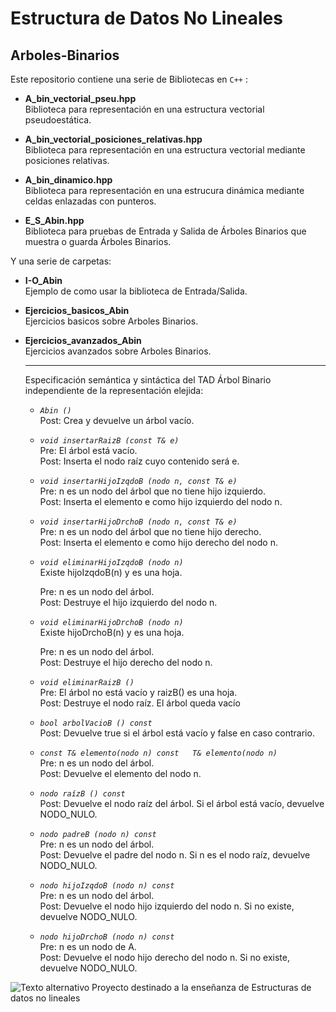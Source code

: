 # Estructura de Datos No Lineales
## Arboles-Binarios

Este repositorio contiene una serie de Bibliotecas en `C++` :
  
  * **A_bin_vectorial_pseu.hpp**  
      Biblioteca para representación en una estructura vectorial pseudoestática.
  * **A_bin_vectorial_posiciones_relativas.hpp**  
      Biblioteca para representación en una estructura vectorial mediante posiciones relativas.  
  * **A_bin_dinamico.hpp**  
      Biblioteca para representación en una estrucura dinámica mediante celdas enlazadas con punteros.  
      
  * **E_S_Abin.hpp**  
      Biblioteca para pruebas de Entrada y Salida de Árboles Binarios que muestra o guarda Árboles Binarios.  
   
 Y una serie de carpetas:  
   
  * **I-O_Abin**  
      Ejemplo de como usar la biblioteca de Entrada/Salida.
  * **Ejercicios_basicos_Abin**  
      Ejercicios basicos sobre Arboles Binarios.
   * **Ejercicios_avanzados_Abin**  
      Ejercicios avanzados sobre Arboles Binarios.     
      
      ***************************************************************************************************************************
              
      Especificación semántica y sintáctica del TAD Árbol Binario independiente de la representación elejida:  
      * *`Abin ()`*    
      Post: Crea y devuelve un árbol vacío.  
      * *`void insertarRaizB (const T& e)`*  
      Pre: El árbol está vacío.  
      Post: Inserta el nodo raíz cuyo contenido será e.  
      * *`void insertarHijoIzqdoB (nodo n, const T& e)`*  
      Pre: n es un nodo del árbol que no tiene hijo izquierdo.  
      Post: Inserta el elemento e como hijo izquierdo del nodo n.  
      * *`void insertarHijoDrchoB (nodo n, const T& e)`*  
      Pre: n es un nodo del árbol que no tiene hijo derecho.  
      Post: Inserta el elemento e como hijo derecho del nodo n.  
      * *`void eliminarHijoIzqdoB (nodo n)`*  
      Existe hijoIzqdoB(n) y es una hoja.  
        
        Pre: n es un nodo del árbol.  
        Post: Destruye el hijo izquierdo del nodo n.  
      * *`void eliminarHijoDrchoB (nodo n)`*  
      Existe hijoDrchoB(n) y es una hoja.  
        
        Pre: n es un nodo del árbol.  
        Post: Destruye el hijo derecho del nodo n.  
      * *`void eliminarRaizB ()`*  
      Pre: El árbol no está vacío y raizB() es una hoja.  
      Post: Destruye el nodo raíz. El árbol queda vacío  
      * *`bool arbolVacioB () const`*  
      Post: Devuelve true si el árbol está vacío y false en caso contrario.  
      * *`const T& elemento(nodo n) const  
         T& elemento(nodo n)`*  
      Pre: n es un nodo del árbol.  
      Post: Devuelve el elemento del nodo n.  
      * *`nodo raízB () const`*  
      Post: Devuelve el nodo raíz del árbol. Si el árbol está vacío, devuelve
      NODO_NULO.   
      * *`nodo padreB (nodo n) const`*  
      Pre: n es un nodo del árbol.  
      Post: Devuelve el padre del nodo n. Si n es el nodo raíz, devuelve
      NODO_NULO.  
      * *`nodo hijoIzqdoB (nodo n) const`*  
      Pre: n es un nodo del árbol.  
      Post: Devuelve el nodo hijo izquierdo del nodo n. Si no existe, devuelve
      NODO_NULO.  
      * *`nodo hijoDrchoB (nodo n) const`*  
      Pre: n es un nodo de A.  
      Post: Devuelve el nodo hijo derecho del nodo n. Si no existe, devuelve
      NODO_NULO.  
      
  
![Texto alternativo](http://img.fenixzone.net/i/lmTtJ8j.jpeg)
Proyecto destinado a la enseñanza de Estructuras de datos no lineales
